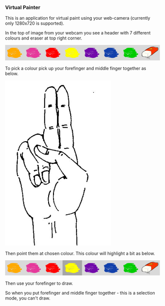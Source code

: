 ### Virtual Painter

This is an application for virtual paint using your web-camera (currently only 1280x720 is supported).

In the top of image from your webcam you see a header with 7 different colours and eraser at top right corner.

![header](Header/1.png)

To pick a colour pick up your forefinger and middle finger together as below.

![two_fingers](two_fingers.jpeg)

Then point them at chosen colour. This colour will highlight a bit as below.

![header4](Header/5.png)

Then use your forefinger to draw. 

So when you put forefinger and middle finger together - this is a selection mode, you can't draw.


